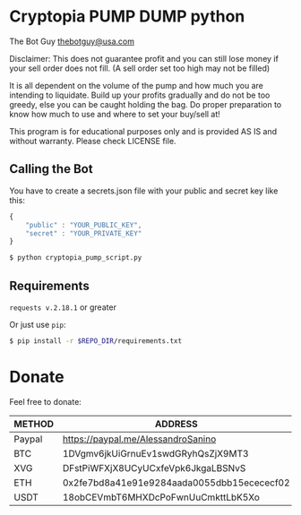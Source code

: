 # Cryptopia PUMP DUMP python
The Bot Guy <thebotguy@usa.com>

Disclaimer: This does not guarantee profit and you can still lose money if your
sell order does not fill. (A sell order set too high may not be filled)

It is all dependent on the volume of the pump and how much you are intending to liquidate.
Build up your profits gradually and do not be too greedy, else you can be caught holding
the bag. Do proper preparation to know how much to use and where to set your buy/sell at!

This program is for educational purposes only and is provided AS IS and without warranty.
Please check LICENSE file.

## Calling the Bot
You have to create a secrets.json file with your public and secret key
like this:

``` javascript
{
    "public" : "YOUR_PUBLIC_KEY",
    "secret" : "YOUR_PRIVATE_KEY"
}
```

``` sh
$ python cryptopia_pump_script.py
```

## Requirements
`requests v.2.18.1` or greater

Or just use `pip`:
``` bash
$ pip install -r $REPO_DIR/requirements.txt
```

# Donate
Feel free to donate:

| METHOD 	| ADDRESS                                   	|
|--------	|--------------------------------------------	|
| Paypal 	| https://paypal.me/AlessandroSanino         	|
| BTC    	| 1DVgmv6jkUiGrnuEv1swdGRyhQsZjX9MT3         	|
| XVG    	| DFstPiWFXjX8UCyUCxfeVpk6JkgaLBSNvS         	|
| ETH    	| 0x2fe7bd8a41e91e9284aada0055dbb15ecececf02 	|
| USDT   	| 18obCEVmbT6MHXDcPoFwnUuCmkttLbK5Xo         	|
